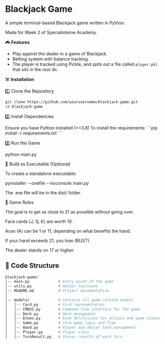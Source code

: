 # Blackjack Game

A simple terminal-based Blackjack game written in Python.

Made for Week 2 of Specialisterne Academy.

🎮 **Features**
- Play against the dealer in a game of Blackjack.
- Betting system with balance tracking.
- The player is tracked using Pickle, and spits out a file called `player.pkl` that sits in the root dir.

🛠️ **Installation**

1️⃣ Clone the Repository

```bash
git clone https://github.com/yourusername/blackjack-game.git
cd blackjack-game
```

2️⃣ Install Dependencies

Ensure you have Python installed (>=3.8)
To install the requirements:
```pip install -r requirements.txt```` 

3️⃣ Run the Game

python main.py

🔨 Build as Executable (Optional)

To create a standalone executable:

pyinstaller --onefile --noconsole main.py

The .exe file will be in the dist/ folder.

🎯 Game Rules

The goal is to get as close to 21 as possible without going over.

Face cards (J, Q, K) are worth 10.

Aces (A) can be 1 or 11, depending on what benefits the hand.

If your hand exceeds 21, you lose (BUST).

The dealer stands on 17 or higher.

## 📜 Code Structure

```bash
blackjack-game/
│-- main.py             # Entry point of the game
│-- utils.py            # Helper functions
│-- README.md           # Project documentation
│
│-- models/             # Contains all game-related models
│   │-- Card.py         # Card representation
│   │-- CMDUI.py        # Command-line interface for the game
│   │-- Deck.py         # Deck management
│   │-- Enums.py        # Enum definitions for actions and game states
│   │-- Game.py         # Core game logic and flow
│   │-- Hand.py         # Player and dealer hand management
│   │-- Player.py       # Player class
│   │-- TurnResult.py   # Stores results of each turn
```